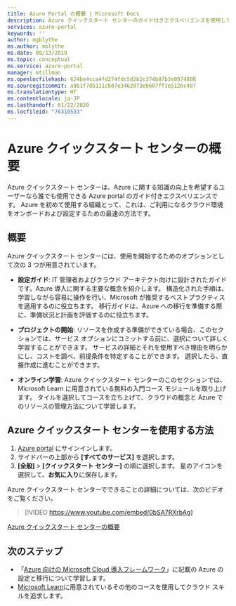 ```yaml
---
title: Azure Portal の概要 | Microsoft Docs
description: Azure クイックスタート センターのガイド付きエクスペリエンスを使用して、Azure の使用を開始します。 セットアップ、移行、およびイノベーションについて説明します。
services: azure-portal
keywords: ''
author: mgblythe
ms.author: mblythe
ms.date: 09/13/2019
ms.topic: conceptual
ms.service: azure-portal
manager: mtillman
ms.openlocfilehash: 624be4cca4fd274fdc5d2b2c374b87b3e0974888
ms.sourcegitcommit: a9b1f7d5111cb07e3462973eb607ff1e512bc407
ms.translationtype: HT
ms.contentlocale: ja-JP
ms.lasthandoff: 01/22/2020
ms.locfileid: "76310533"
---
```

# <a name="get-started-with-the-azure-quickstart-center"></a>Azure クイックスタート センターの概要

Azure クイックスタート センターは、Azure に関する知識の向上を希望するユーザーなら誰でも使用できる Azure portal のガイド付きエクスペリエンスです。 Azure を初めて使用する組織とって、これは、ご利用になるクラウド環境をオンボードおよび設定するための最速の方法です。

## <a name="overview"></a>概要

Azure クイックスタート センターには、使用を開始するためのオプションとして次の 3 つが用意されています。

* **設定ガイド**: IT 管理者およびクラウド アーキテクト向けに設計されたガイドです。Azure 導入に関する主要な概念を紹介します。 構造化された手順は、学習しながら容易に操作を行い、Microsoft が推奨するベストプラクティスを適用するのに役立ちます。 移行ガイドは、Azure への移行を準備する際に、準備状況と計画を評価するのに役立ちます。

* **プロジェクトの開始**: リソースを作成する準備ができている場合、このセクションでは、サービス オプションにコミットする前に、選択について詳しく学習することができます。 サービスの詳細とそれを使用すべき理由を明らかにし、コストを調べ、前提条件を特定することができます。 選択したら、直接作成に進むことができます。

* **オンライン学習**: Azure クイックスタート センターのこのセクションでは、Microsoft Learn に用意されている無料の入門コース モジュールを取り上げます。 タイルを選択してコースを立ち上げて、クラウドの概念と Azure でのリソースの管理方法について学習します。

## <a name="how-to-use-azure-quickstart-center"></a>Azure クイックスタート センターを使用する方法

1. [Azure portal](https://portal.azure.com) にサインインします。
2. サイドバーの上部から **[すべてのサービス]** を選択します。
1. **[全般]**  >  **[クイックスタート センター]** の順に選択します。 星のアイコンを選択して、**お気に入り**に保存します。

Azure クイックスタート センターでできることの詳細については、次のビデオをご覧ください。
> [!VIDEO https://www.youtube.com/embed/0bSA7RXrbAg]

[Azure クイックスタート センターの概要](https://www.youtube.com/watch?v=0bSA7RXrbAg)

## <a name="next-steps"></a>次のステップ

* 「[Azure 向けの Microsoft Cloud 導入フレームワーク](/azure/architecture/cloud-adoption/)」に記載の Azure の設定と移行について学習します。
* [Microsoft Learn](/learn/azure/)に用意されているその他のコースを使用してクラウド スキルを追求します。
